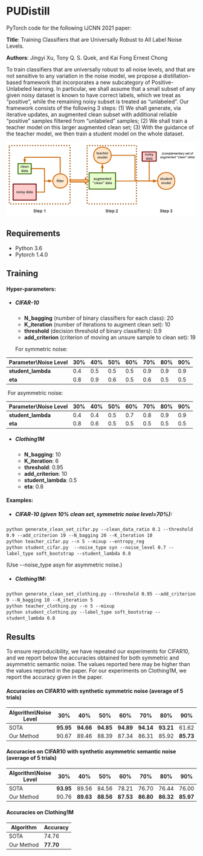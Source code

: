 # PUDistill

PyTorch code for the following IJCNN 2021 paper:

**Title**: Training Classifiers that are Universally Robust to All Label Noise Levels.

**Authors**: Jingyi Xu, Tony Q. S. Quek, and Kai Fong Ernest Chong



To train classifiers that are universally robust to all noise levels, and that are not sensitive to any variation in the noise model, we propose a distillation-based framework that incorporates a new subcategory of Positive-Unlabeled learning. In particular, we shall assume that a small subset of any given noisy dataset is known to have correct labels, which we treat as “positive”, while the remaining noisy subset is treated as “unlabeled”. Our framework consists of the following 3 steps: (1) We shall generate, via iterative updates, an augmented clean subset with additional reliable “positive” samples filtered from “unlabeled” samples; (2) We shall train a teacher model on this larger augmented clean set; (3) With the guidance of the teacher model, we then train a student model on the whole dataset.

![](flow.png)

## Requirements

- Python 3.6
- Pytorch 1.4.0

## Training

#### Hyper-parameters:

- ##### CIFAR-10

  + **N_bagging** (number of binary classifiers for each class): 20
  + **K_iteration** (number of iterations to augment clean set): 10
  + **threshold** (decision threshold of binary classifiers): 0.9
  + **add_criterion** (criterion of moving an unsure sample to clean set): 19

  For symmetric noise:

| Parameter\Noise Level | 30%  | 40%  | 50%  | 60%  | 70%  | 80%  | 90%  |
| --------------------- | ---- | ---- | ---- | ---- | ---- | ---- | ---- |
| **student_lambda**    | 0.4  | 0.5  | 0.5  | 0.5  | 0.9  | 0.9  | 0.9  |
| **eta**               | 0.8  | 0.9  | 0.6  | 0.5  | 0.6  | 0.5  | 0.5  |

​		For asymmetric noise:

| Parameter\Noise Level | 30%  | 40%  | 50%  | 60%  | 70%  | 80%  | 90%  |
| --------------------- | ---- | ---- | ---- | ---- | ---- | ---- | ---- |
| **student_lambda**    | 0.4  | 0.4  | 0.5  | 0.7  | 0.8  | 0.9  | 0.9  |
| **eta**               | 0.8  | 0.6  | 0.5  | 0.5  | 0.5  | 0.5  | 0.5  |



- ##### Clothing1M

  + **N_bagging**: 10
  + **K_iteration**: 6
  + **threshold**: 0.95
  + **add_criterion**: 10
  + **student_lambda**: 0.5
  + **eta**: 0.8



#### Examples:

- ##### CIFAR-10 (given 10% clean set, symmetric noise level=70%):

```
python generate_clean_set_cifar.py --clean_data_ratio 0.1 --threshold 0.9 --add_criterion 19 --N_bagging 20 --K_iteration 10
python teacher_cifar.py --n 5 --mixup --entropy_reg
python student_cifar.py  --noise_type syn --noise_level 0.7 --label_type soft_bootstrap --student_lambda 0.8
```
(Use --noise_type asyn for asymmetric noise.)

- ##### Clothing1M:

```
python generate_clean_set_clothing.py --threshold 0.95 --add_criterion 9 --N_bagging 10 --K_iteration 5
python teacher_clothing.py --n 5 --mixup
python student_clothing.py --label_type soft_bootstrap --student_lambda 0.8
```



## Results

To ensure reproducibility, we have repeated our experiments for CIFAR10, and we report below the accuracies obtained for both symmetric and asymmetric semantic noise. The values reported here may be higher than the values reported in the paper. For our experiments on Clothing1M, we report the accuracy given in the paper.

#### Accuracies on CIFAR10 with synthetic symmetric noise (average of 5 trials)

| Algorithm\Noise Level | 30%   | 40%   | 50%   | 60%   | 70%   | 80%   | 90%   |
| --------------------- | ----- | ----- | ----- | ----- | ----- | ----- | ----- |
| SOTA                  | **95.95** | **94.66** | **94.85** | **94.89** | **94.14** | **93.21** | 61.62 |
| Our Method            | 90.67 | 89.46 | 88.39 | 87.34 | 86.31 | 85.92 | **85.73** |



#### Accuracies on CIFAR10 with synthetic asymmetric semantic noise (average of 5 trials)

| Algorithm\Noise Level | 30%   | 40%   | 50%   | 60%   | 70%   | 80%   | 90%   |
| --------------------- | ----- | ----- | ----- | ----- | ----- | ----- | ----- |
| SOTA                  | **93.95** | 89.56 | 84.56 | 78.21 | 76.70 | 76.44 | 76.00 |
| Our Method            | 90.76 | **89.63** | **88.56** | **87.53** | **86.80** | **86.32** | **85.97** |




#### Accuracies on Clothing1M

| Algorithm  | Accuracy |
| ---------- | -------- |
| SOTA       | 74.76    |
| Our Method | **77.70**    |

